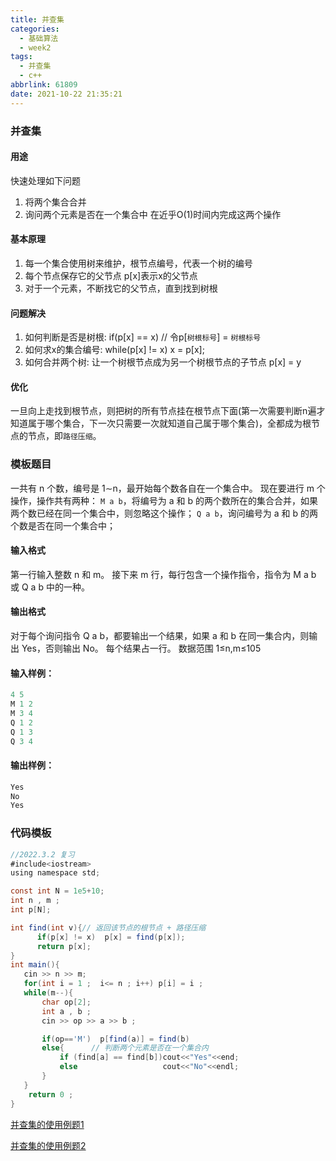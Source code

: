 ```yaml
---
title: 并查集
categories:
  - 基础算法
  - week2
tags:
  - 并查集
  - c++
abbrlink: 61809
date: 2021-10-22 21:35:21
---
```



### 并查集

#### 用途
快速处理如下问题<!-- more -->
1. 将两个集合合并
2. 询问两个元素是否在一个集合中
在近乎O(1)时间内完成这两个操作

#### 基本原理
1. 每一个集合使用树来维护，根节点编号，代表一个树的编号
2. 每个节点保存它的父节点 p[x]表示x的父节点
3. 对于一个元素，不断找它的父节点，直到找到树根

#### 问题解决
1. 如何判断是否是树根:  if(p[x] == x)  // 令p[`树根标号`] = `树根标号`
2. 如何求x的集合编号:   while(p[x] != x) x = p[x];
3. 如何合并两个树:      让一个树根节点成为另一个树根节点的子节点  p[x] = y

#### 优化
一旦向上走找到根节点，则把树的所有节点挂在根节点下面(第一次需要判断n遍才知道属于哪个集合，下一次只需要一次就知道自己属于哪个集合)，全都成为根节点的节点，即`路径压缩`。

### 模板题目
一共有 n 个数，编号是 1∼n，最开始每个数各自在一个集合中。
现在要进行 m 个操作，操作共有两种：
`M a b`，将编号为 a 和 b 的两个数所在的集合合并，如果两个数已经在同一个集合中，则忽略这个操作；
`Q a b`，询问编号为 a 和 b 的两个数是否在同一个集合中；

#### 输入格式

第一行输入整数 n 和 m。
接下来 m 行，每行包含一个操作指令，指令为 M a b 或 Q a b 中的一种。
#### 输出格式

对于每个询问指令 Q a b，都要输出一个结果，如果 a 和 b 在同一集合内，则输出 Yes，否则输出 No。
每个结果占一行。
数据范围
1≤n,m≤105

#### 输入样例：
```java
4 5
M 1 2
M 3 4
Q 1 2
Q 1 3
Q 3 4
```
#### 输出样例：
```java
Yes
No
Yes
```

### 代码模板
```java
//2022.3.2 复习
#include<iostream>
using namespace std;

const int N = 1e5+10;
int n , m ;
int p[N];  

int find(int v){// 返回该节点的根节点 + 路径压缩
      if(p[x] != x)  p[x] = find(p[x]);
      return p[x];
}     
int main(){
   cin >> n >> m;
   for(int i = 1 ;  i<= n ; i++) p[i] = i ;
   while(m--){
       char op[2]; 
       int a , b ;
       cin >> op >> a >> b ;

       if(op=='M')  p[find(a)] = find(b)
       else{      // 判断两个元素是否在一个集合内
           if (find[a] == find[b])cout<<"Yes"<<end;
           else                   cout<<"No"<<endl;
       }
   }
    return 0 ;
}
```
[并查集的使用例题1](https://www.mckinleylu.com/2021/10/22/lian-tong-kuai-zhong-dian-de-shu-liang/)

[并查集的使用例题2](https://www.acwing.com/problem/content/242/)
